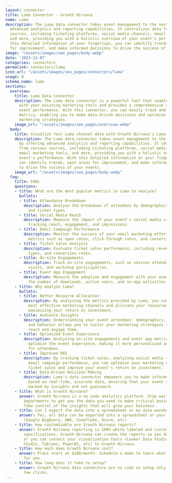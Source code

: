 ```yaml
---
layout: connector
title: Luma Connector - Growth Nirvana
name: Luma
description: The Luma data connector takes event management to the next level by offering
  advanced analytics and reporting capabilities. It centralizes data from various
  sources, including ticketing platforms, social media channels, email marketing tools,
  and more, providing you with a holistic overview of your event's performance. With
  this detailed information at your fingertips, you can identify trends, spot areas
  for improvement, and make informed decisions to drive the success of your events.
image: "/assets/images/seo_pages/body.webp"
date: '2023-12-07'
categories: connectors
permalink: connectors/luma
icon_url: "/assets/images/seo_pages/connectors/luma"
usage: 0
schema_name: luma
sections:
  overview:
    title: Luma Data Connector
    description: The Luma data connector is a powerful tool that seamlessly integrates
      with your existing marketing tools and provides a comprehensive view of your
      event performance. With this connector, you can easily track and analyze key
      metrics, enabling you to make data-driven decisions and optimize your event
      marketing strategies.
    image_url: "/assets/images/seo_pages/overview.webp"
  body:
    title: Visualize Your Luma channel data with Growth Nirvana's Luma Connector
    description: The Luma data connector takes event management to the next level
      by offering advanced analytics and reporting capabilities. It centralizes data
      from various sources, including ticketing platforms, social media channels,
      email marketing tools, and more, providing you with a holistic overview of your
      event's performance. With this detailed information at your fingertips, you
      can identify trends, spot areas for improvement, and make informed decisions
      to drive the success of your events.
    image_url: "/assets/images/seo_pages/body.webp"
  faq:
    title: FAQs
    questions:
    - title: What are the most popular metrics in Luma to analyze?
      bullets:
      - title: Attendance Breakdown
        description: Analyze the breakdown of attendees by demographics, location,
          and ticket types.
      - title: Social Media Reach
        description: Measure the impact of your event's social media campaigns by
          tracking reach, engagement, and impressions.
      - title: Email Campaign Performance
        description: Monitor the success of your email marketing efforts by tracking
          metrics such as open rates, click-through rates, and conversions.
      - title: Ticket Sales Analysis
        description: Evaluate ticket sales performance, including revenue, ticket
          types, and conversion rates.
      - title: On-site Engagements
        description: Track on-site engagements, such as session attendance, booth
          visits, and workshop participation.
      - title: Event App Engagement
        description: Measure the adoption and engagement with your event app, including
          the number of downloads, active users, and in-app activities.
    - title: Why analyze Luma?
      bullets:
      - title: Better Resource Allocation
        description: By analyzing the metrics provided by Luma, you can identify the
          most effective marketing channels and allocate your resources accordingly,
          maximizing your return on investment.
      - title: Audience Insights
        description: Understanding your event attendees' demographics, preferences,
          and behavior allows you to tailor your marketing strategies to effectively
          reach and engage them.
      - title: Optimized Event Experience
        description: Analyzing on-site engagements and event app metrics helps you
          optimize the event experience, making it more personalized and enjoyable
          for attendees.
      - title: Improved ROI
        description: By tracking ticket sales, analyzing social media reach, and measuring
          email campaign performance, you can optimize your marketing efforts to increase
          ticket sales and improve your event's return on investment.
      - title: Data-Driven Decision Making
        description: Luma's data connector empowers you to make informed decisions
          based on real-time, accurate data, ensuring that your event strategies are
          backed by insights and not guesswork.
    - title: What is Growth Nirvana?
      answer: Growth Nirvana is a no code analytics platform. Stop waiting for other
        departments to get you the data you need to make critical business decisions.
        Take control of the insights that will grow your business.
    - title: Can I export the data into a spreadsheet or my data warehouse?
      answer: Yes, all data can be exported into a spreadsheet or your data warehouse
        (Google BigQuery, AWS, Snowflake, Azure, etc)
    - title: How customizable are Growth Nirvana reports?
      answer: Growth Nirvana reporting is 100% white labeled and customized to your
        specifications. Growth Nirvana can create the reports so you don’t have to
        or you can connect your visualization tools (Looker Data Studio/Google Data
        Studio, Tableau, PowerBI, etc) to Growth Nirvana.
    - title: How much does Growth Nirvana cost?
      answer: Plans start at $200/month. Schedule a demo to learn what plan is best
        for you.
    - title: How long does it take to setup?
      answer: Growth Nirvana data connectors are no code so setup only requires a
        few clicks.
---
```

